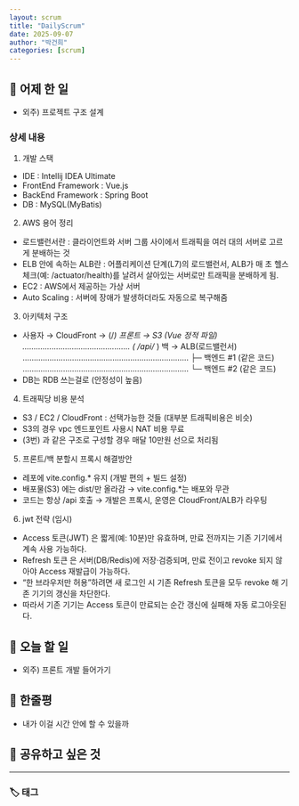 ```yaml
---
layout: scrum
title: "DailyScrum"
date: 2025-09-07
author: "박건희"
categories: [scrum]
---
```


## 📝 어제 한 일

- 외주) 프로젝트 구조 설계

### 상세 내용

1. 개발 스택
+ IDE : Intellij IDEA Ultimate
+ FrontEnd Framework : Vue.js
+ BackEnd Framework : Spring Boot
+ DB : MySQL(MyBatis)

2. AWS 용어 정리
+ 로드밸런서란 : 클라이언트와 서버 그룹 사이에서 트래픽을 여러 대의 서버로 고르게 분배하는 것
+ ELB 안에 속하는 ALB란 : 어플리케이션 단계(L7)의 로드밸런서, ALB가 매 초 헬스체크(예: /actuator/health)를 날려서 살아있는 서버로만 트래픽을 분배하게 됨.
+ EC2 : AWS에서 제공하는 가상 서버
+ Auto Scaling : 서버에 장애가 발생하더라도 자동으로 복구해줌

3. 아키텍처 구조
+ 사용자 → CloudFront → (/*) 프론트 → S3  (Vue 정적 파일) <br>
................................................ ( /api/* ) 백 → ALB(로드밸런서) <br>
.......................................................................... ├─ 백엔드 #1 (같은 코드) <br>
.......................................................................... └─ 백엔드 #2 (같은 코드)
+ DB는 RDB 쓰는걸로 (안정성이 높음)

4. 트래픽당 비용 분석
+ S3 / EC2 / CloudFront : 선택가능한 것들 (대부분 트래픽비용은 비슷)
+ S3의 경우 vpc 엔드포인트 사용시 NAT 비용 무료
+ (3번) 과 같은 구조로 구성할 경우 매달 10만원 선으로 처리됨

5. 프론트/백 분할시 프록시 해결방안
* 레포에 vite.config.* 유지 (개발 편의 + 빌드 설정)
* 배포물(S3) 에는 dist/만 올라감 → vite.config.*는 배포와 무관
* 코드는 항상 /api 호출 → 개발은 프록시, 운영은 CloudFront/ALB가 라우팅

6. jwt 전략 (임시)
+ Access 토큰(JWT) 은 짧게(예: 10분)만 유효하며, 만료 전까지는 기존 기기에서 계속 사용 가능하다.
+ Refresh 토큰 은 서버(DB/Redis)에 저장·검증되며, 만료 전이고 revoke 되지 않아야 Access 재발급이 가능하다.
+ “한 브라우저만 허용”하려면 새 로그인 시 기존 Refresh 토큰을 모두 revoke 해 기존 기기의 갱신을 차단한다.
+ 따라서 기존 기기는 Access 토큰이 만료되는 순간 갱신에 실패해 자동 로그아웃된다.

## 🎯 오늘 할 일

- 외주) 프론트 개발 들어가기

## 💭 한줄평

- 내가 이걸 시간 안에 할 수 있을까

## 🔗 공유하고 싶은 것


---

### 🏷️ 태그
